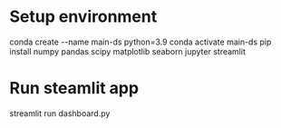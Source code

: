 # Setup environment
conda create --name main-ds python=3.9
conda activate main-ds
pip install numpy pandas scipy matplotlib seaborn jupyter streamlit

# Run steamlit app
streamlit run dashboard.py
